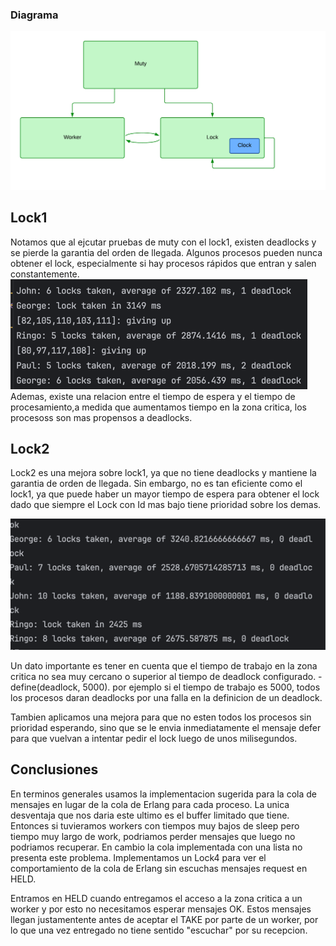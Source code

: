 ### Diagrama

![La estructura de clases se ve asi](muty_diagrama.png)

## Lock1

 Notamos que al ejcutar pruebas de muty con el lock1, existen deadlocks y se pierde la garantia del orden de llegada.
 Algunos procesos pueden nunca obtener el lock, especialmente si hay procesos rápidos que entran y salen constantemente.
 ![img.png](img.png)
Ademas, existe una relacion entre el tiempo de espera y el tiempo de procesamiento,a medida que aumentamos tiempo en la zona critica, los procesoss son mas propensos a deadlocks.

## Lock2

Lock2 es una mejora sobre lock1, ya que no tiene deadlocks y mantiene la garantia de orden de llegada.
Sin embargo, no es tan eficiente como el lock1, ya que puede haber un mayor tiempo de espera para obtener el lock dado que siempre el Lock con Id mas bajo tiene prioridad sobre los demas.

![img_1.png](img_1.png)

Un dato importante es tener en cuenta que el tiempo de trabajo en la zona critica no sea muy cercano o superior al tiempo de deadlock configurado.
-define(deadlock, 5000). por ejemplo si el tiempo de trabajo es 5000, todos los procesos daran deadlocks por una falla en la definicion de un deadlock.

Tambien aplicamos una mejora para que no esten todos los procesos sin prioridad esperando, sino que se le envia inmediatamente el mensaje defer para que vuelvan a intentar pedir el lock luego de unos milisegundos.

## Conclusiones
En terminos generales usamos la implementacion sugerida para la cola de mensajes en lugar de la cola de Erlang para cada proceso. La unica desventaja que nos daria este ultimo es el buffer limitado que tiene. Entonces si tuvieramos workers con tiempos muy bajos de sleep pero tiempo muy largo de work, podriamos perder mensajes que luego no podriamos recuperar. En cambio la cola implementada con una lista no presenta este problema.
Implementamos un Lock4 para ver el comportamiento de la cola de Erlang sin escuchas mensajes request en HELD.

Entramos en HELD cuando entregamos el acceso a la zona critica a un worker y por esto no necesitamos esperar mensajes OK. Estos mensajes llegan justamentente antes de aceptar el TAKE por parte de un worker, por lo que una vez entregado no tiene sentido "escuchar" por su recepcion.
